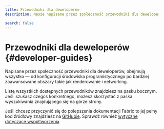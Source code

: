```yaml
---
title: Przewodniki dla deweloperów
description: Nasze napisane przez społeczność przewodniki dla deweloperów, obejmują wszystko — od konfiguracji środowiska programistycznego po zaawansowane tematy takie jak renderowanie i networking.

search: false
---
```


# Przewodniki dla deweloperów {#developer-guides}

Napisane przez społeczność przewodniki dla deweloperów, obejmują wszystko — od konfiguracji środowiska programistycznego po bardziej zaawansowane obszary takie jak renderowanie i networking.

Listę wszystkich dostępnych przewodników znajdziesz na pasku bocznym. Jeśli szukasz czegoś konkretnego, możesz skorzystać z paska wyszukiwania znajdującego się na górze strony.

Jeśli chcesz przyczynić się do polepszenia dokumentacji Fabric to jej pełny kod źródłowy znajdziesz na [GitHubie](https://github.com/FabricMC/fabric-docs). Sprawdź również [wytyczne dotyczące współtworzenia](../contributing).
